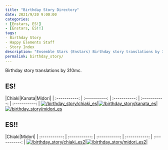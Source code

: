 ```yaml
---
title: "Birthday Story Directory"
date: 2021/9/20 9:00:00
categories:
- [Enstars, ES!]
- [Enstars, ES!!]
tags:
- Birthday Story
- Happy Elements Staff
- Story Index
description: "Ensemble Stars (Enstars) Birthday story translations by 310mc."
permalink: birthday_story/
---
```


Birthday story translations by 310mc.

<!-- more -->

## ES!

|Chiaki|Kanata|Midori|
| :-----------: | :-----------: | :-----------: | :-----------: | :-----------: |
[![/birthday_story/chiaki_es](https://static.wikia.nocookie.net/ensemble-stars/images/8/89/Chiaki_Morisawa_Anime_Chibi.png)](/birthday_story/chiaki_es)|[![/birthday_story/kanata_es](https://static.wikia.nocookie.net/ensemble-stars/images/d/d2/Kanata_Shinkai_Anime_Chibi.png)](/birthday_story/kanata_es)|[![/birthday_story/midori_es](https://static.wikia.nocookie.net/ensemble-stars/images/f/f4/Midori_Takamine_Anime_Chibi.png)](/birthday_story/midori_es)

## ES!!

|Chiaki|Midori|
| :-----------: | :-----------: | :-----------: | :-----------: | :-----------: |
[![/birthday_story/chiaki_es2](https://static.wikia.nocookie.net/ensemble-stars/images/b/bb/Chiaki_Morisawa_Work_Casual_%28Spring-Summer%29_Outfit_Chibi.png)](/birthday_story/chiaki_es2)|[![/birthday_story/midori_es2](https://static.wikia.nocookie.net/ensemble-stars/images/4/40/Midori_Takamine_Work_Casual_%28Spring-Summer%29_Outfit_Chibi.png)](/birthday_story/midori_es2)|
